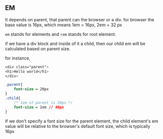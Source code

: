 ## EM

It depends on parent, that parent can the browser or a div.
for browser the base value is 16px, which means 1em = 16px, 2em = 32 px

`em` stands for elements and `rem` stands for root element.

if we have a div block and inside of it a child, then our child em will be calculated based on parent size.

for instance,

```css
<div class="parent">
<h1>Hello world</h1>
</div>

.parent{
    font-size = 20px
}
.child{
    /* 1em of parent is 20px */
    font-size = 2em // 40px
}
```

If we don't specify a font size for the parent element, the child element's em value will be relative to the browser's default font size, which is typically 16px
